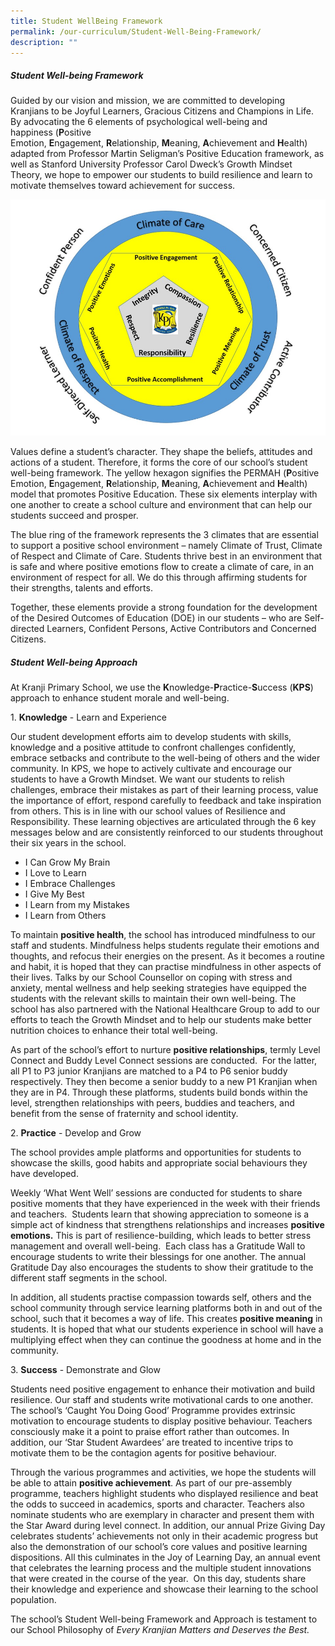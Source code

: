 ```yaml
---
title: Student WellBeing Framework
permalink: /our-curriculum/Student-Well-Being-Framework/
description: ""
---
```

##### **Student Well-being Framework**

  

Guided by our vision and mission, we are committed to developing Kranjians to be Joyful Learners, Gracious Citizens and Champions in Life. By advocating the 6 elements of psychological well-being and happiness (**P**ositive Emotion, **E**ngagement, **R**elationship, **M**eaning, **A**chievement and **H**ealth) adapted from Professor Martin Seligman’s Positive Education framework, as well as Stanford University Professor Carol Dweck’s Growth Mindset Theory, we hope to empower our students to build resilience and learn to motivate themselves toward achievement for success.  

![](/images/Our%20Curriculum/Student%20Well%20Being%20Framework/F1.jpg)

Values define a student’s character. They shape the beliefs, attitudes and actions of a student. Therefore, it forms the core of our school’s student well-being framework. The yellow hexagon signifies the PERMAH (**P**ositive Emotion, **E**ngagement, **R**elationship, **M**eaning, **A**chievement and **H**ealth) model that promotes Positive Education. These six elements interplay with one another to create a school culture and environment that can help our students succeed and prosper.

The blue ring of the framework represents the 3 climates that are essential to support a positive school environment – namely Climate of Trust, Climate of Respect and Climate of Care. Students thrive best in an environment that is safe and where positive emotions flow to create a climate of care, in an environment of respect for all. We do this through affirming students for their strengths, talents and efforts.

Together, these elements provide a strong foundation for the development of the Desired Outcomes of Education (DOE) in our students – who are Self-directed Learners, Confident Persons, Active Contributors and Concerned Citizens.

##### **Student Well-being Approach**

  
At Kranji Primary School, we use the **K**nowledge-**P**ractice-**S**uccess (**KPS**) approach to enhance student morale and well-being.  
  
1. **Knowledge** \- Learn and Experience  
  

Our student development efforts aim to develop students with skills, knowledge and a positive attitude to confront challenges confidently, embrace setbacks and contribute to the well-being of others and the wider community. In KPS, we hope to actively cultivate and encourage our students to have a Growth Mindset. We want our students to relish challenges, embrace their mistakes as part of their learning process, value the importance of effort, respond carefully to feedback and take inspiration from others. This is in line with our school values of Resilience and Responsibility. These learning objectives are articulated through the 6 key messages below and are consistently reinforced to our students throughout their six years in the school.

  

*   I Can Grow My Brain
*   I Love to Learn
*   I Embrace Challenges
*   I Give My Best
*   I Learn from my Mistakes
*   I Learn from Others

  

To maintain **positive health**, the school has introduced mindfulness to our staff and students. Mindfulness helps students regulate their emotions and thoughts, and refocus their energies on the present. As it becomes a routine and habit, it is hoped that they can practise mindfulness in other aspects of their lives. Talks by our School Counsellor on coping with stress and anxiety, mental wellness and help seeking strategies have equipped the students with the relevant skills to maintain their own well-being. The school has also partnered with the National Healthcare Group to add to our efforts to teach the Growth Mindset and to help our students make better nutrition choices to enhance their total well-being.

  

As part of the school’s effort to nurture **positive relationships**, termly Level Connect and Buddy Level Connect sessions are conducted.  For the latter, all P1 to P3 junior Kranjians are matched to a P4 to P6 senior buddy respectively. They then become a senior buddy to a new P1 Kranjian when they are in P4. Through these platforms, students build bonds within the level, strengthen relationships with peers, buddies and teachers, and benefit from the sense of fraternity and school identity.

  

2. **Practice** \- Develop and Grow

  

The school provides ample platforms and opportunities for students to showcase the skills, good habits and appropriate social behaviours they have developed.

  

Weekly ‘What Went Well’ sessions are conducted for students to share positive moments that they have experienced in the week with their friends and teachers.  Students learn that showing appreciation to someone is a simple act of kindness that strengthens relationships and increases **positive emotions.** This is part of resilience-building, which leads to better stress management and overall well-being.  Each class has a Gratitude Wall to encourage students to write their blessings for one another. The annual Gratitude Day also encourages the students to show their gratitude to the different staff segments in the school.

  

In addition, all students practise compassion towards self, others and the school community through service learning platforms both in and out of the school, such that it becomes a way of life. This creates **positive meaning** in students. It is hoped that what our students experience in school will have a multiplying effect when they can continue the goodness at home and in the community.

  

3. **Success** \- Demonstrate and Glow

  

Students need positive engagement to enhance their motivation and build resilience. Our staff and students write motivational cards to one another. The school’s ‘Caught You Doing Good’ Programme provides extrinsic motivation to encourage students to display positive behaviour. Teachers consciously make it a point to praise effort rather than outcomes. In addition, our ‘Star Student Awardees’ are treated to incentive trips to motivate them to be the contagion agents for positive behaviour.  

  

Through the various programmes and activities, we hope the students will be able to attain **positive achievement**. As part of our pre-assembly programme, teachers highlight students who displayed resilience and beat the odds to succeed in academics, sports and character. Teachers also nominate students who are exemplary in character and present them with the Star Award during level connect. In addition, our annual Prize Giving Day celebrates students’ achievements not only in their academic progress but also the demonstration of our school’s core values and positive learning dispositions. All this culminates in the Joy of Learning Day, an annual event that celebrates the learning process and the multiple student innovations that were created in the course of the year.  On this day, students share their knowledge and experience and showcase their learning to the school population.

  

The school’s Student Well-being Framework and Approach is testament to our School Philosophy of _Every Kranjian Matters and Deserves the Best._